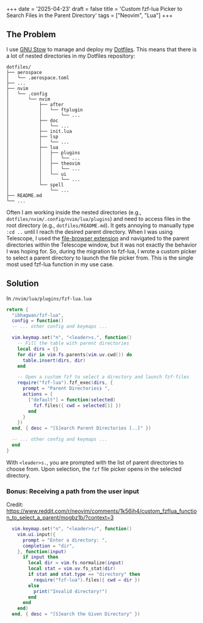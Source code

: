 +++
date = '2025-04-23'
draft = false
title = 'Custom fzf-lua Picker to Search Files in the Parent Directory'
tags = ["Neovim", "Lua"]
+++

## The Problem

I use [GNU Stow](https://www.gnu.org/software/stow/) to manage and deploy my [Dotfiles](https://github.com/theopn/dotfiles).
This means that there is a lot of nested directories in my Dotfiles repository:

```
dotfiles/
├── aerospace
│   └── .aerospace.toml
├── ...
├── nvim
│   └── .config
│       └── nvim
│           ├── after
│           │   └── ftplugin
│           │       └── ...
│           ├── doc
│           │   └── ...
│           ├── init.lua
│           ├── lsp
│           │   └── ...
│           ├── lua
│           │   ├── plugins
│           │   │   └── ...
│           │   ├── theovim
│           │   │   └── ...
│           │   └── ui
│           │       └── ...
│           └── spell
│               └── ...
├── README.md
└── ...
```

Often I am working inside the nested directories (e.g., `dotfiles/nvim/.config/nvim/lua/plugins`) and need to access files in the root directory (e.g., `dotfiles/README.md`).
It gets annoying to manually type `:cd ..` until I reach the desired parent directory.
When I was using Telescope, I used the [file-browser extension](https://github.com/nvim-telescope/telescope-file-browser.nvim) and navigated to the parent directories within the Telescope window, but it was not exactly the behavior I was hoping for.
So, during the migration to fzf-lua, I wrote a custom picker to select a parent directory to launch the file picker from. This is the single most used fzf-lua function in my use case.

## Solution

In `/nvim/lua/plugins/fzf-lua.lua`

```lua
return {
  "ibhagwan/fzf-lua",
  config = function()
  -- ... other config and keymaps ...

  vim.keymap.set("n", "<leader>s.", function()
    -- Fill the table with parent directories
    local dirs = {}
    for dir in vim.fs.parents(vim.uv.cwd()) do
      table.insert(dirs, dir)
    end

    -- Open a custom fzf to select a directory and launch fzf-files
    require("fzf-lua").fzf_exec(dirs, {
      prompt = "Parent Directories❯ ",
      actions = {
        ["default"] = function(selected)
          fzf.files({ cwd = selected[1] })
        end
      }
    })
  end, { desc = "[S]earch Parent Directories [..]" })

  -- ... other config and keymaps ...
  end
}
```

With `<leader>s.`, you are prompted with the list of parent directories to choose from.
Upon selection, the `fzf` file picker opens in the selected directory.

### Bonus: Receiving a path from the user input

Credit: https://www.reddit.com/r/neovim/comments/1k56ih4/custom_fzflua_function_to_select_a_parent/mogbz1b/?context=3

```lua
  vim.keymap.set("n", "<leader>s/", function()
    vim.ui.input({
      prompt = "Enter a directory: ",
      completion = "dir",
    }, function(input)
      if input then
        local dir = vim.fs.normalize(input)
        local stat = vim.uv.fs_stat(dir)
        if stat and stat.type == "directory" then
          require("fzf-lua").files({ cwd = dir })
        else
          print("Invalid directory!")
        end
      end
    end)
  end, { desc = "[S]earch the Given Directory" })
```

